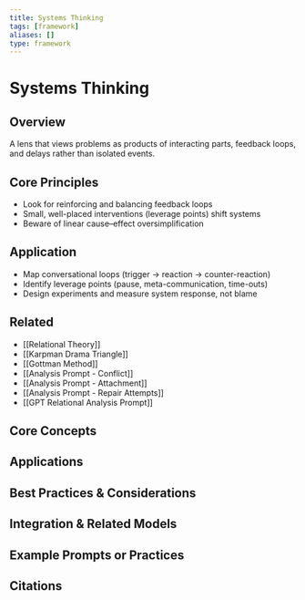 ```yaml
---
title: Systems Thinking
tags: [framework]
aliases: []
type: framework
---
```


<!-- @format -->

# Systems Thinking

## Overview

A lens that views problems as products of interacting parts, feedback loops, and delays rather than isolated events.

## Core Principles

- Look for reinforcing and balancing feedback loops
- Small, well-placed interventions (leverage points) shift systems
- Beware of linear cause–effect oversimplification

## Application

- Map conversational loops (trigger → reaction → counter-reaction)
- Identify leverage points (pause, meta-communication, time-outs)
- Design experiments and measure system response, not blame

## Related

- [[Relational Theory]]
- [[Karpman Drama Triangle]]
- [[Gottman Method]]
- [[Analysis Prompt - Conflict]]
- [[Analysis Prompt - Attachment]]
- [[Analysis Prompt - Repair Attempts]]
- [[GPT Relational Analysis Prompt]]


## Core Concepts


## Applications


## Best Practices & Considerations


## Integration & Related Models


## Example Prompts or Practices


## Citations
